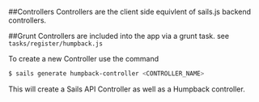 ##Controllers
Controllers are the client side equivlent of sails.js backend controllers.

##Grunt
Controllers are included into the app via a grunt task. see `tasks/register/humpback.js`

To create a new Controller use the command 
```sh
$ sails generate humpback-controller <CONTROLLER_NAME>
````

This will create a Sails API Controller as well as a Humpback controller.